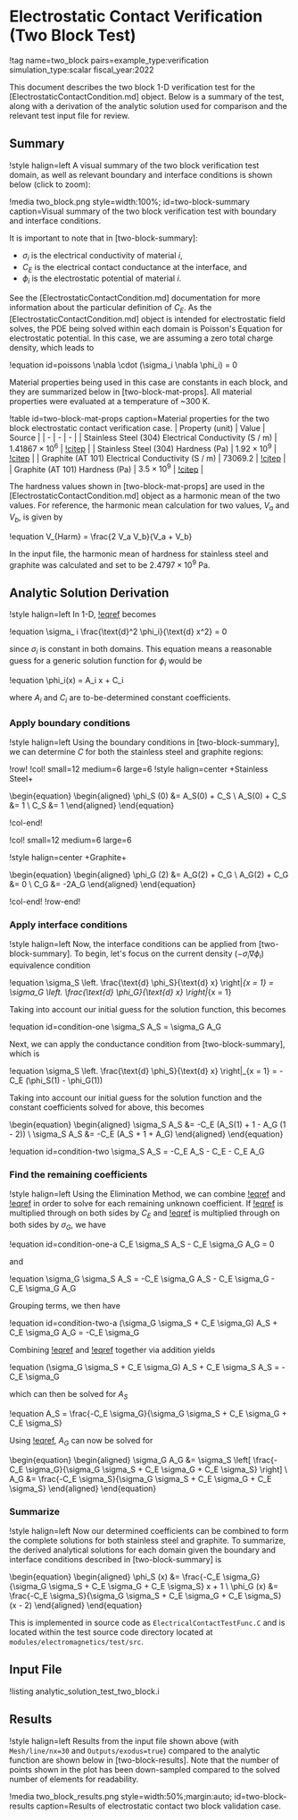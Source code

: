 # Electrostatic Contact Verification (Two Block Test)

!tag name=two_block pairs=example_type:verification simulation_type:scalar fiscal_year:2022

This document describes the two block 1-D verification test for the
[ElectrostaticContactCondition.md] object. Below is a summary of the test, along
with a derivation of the analytic solution used for comparison and the relevant
test input file for review.

## Summary

!style halign=left
A visual summary of the two block verification test domain, as well as relevant
boundary and interface conditions is shown below (click to zoom):

!media two_block.png
       style=width:100%;
       id=two-block-summary
       caption=Visual summary of the two block verification test with boundary and interface conditions.

It is important to note that in [two-block-summary]:

- $\sigma_{i}$ is the electrical conductivity of material $i$,
- $C_E$ is the electrical contact conductance at the interface, and
- $\phi_i$ is the electrostatic potential of material $i$.

See the [ElectrostaticContactCondition.md] documentation for more information
about the particular definition of $C_E$. As the [ElectrostaticContactCondition.md]
object is intended for electrostatic field solves, the PDE being solved within
each domain is Poisson's Equation for electrostatic potential. In this case, we
are assuming a zero total charge density, which leads to

!equation id=poissons
\nabla \cdot (\sigma_i \nabla \phi_i) = 0

Material properties being used in this case are constants in each block, and
they are summarized below in [two-block-mat-props]. All material properties were
evaluated at a temperature of ~300 K.

!table id=two-block-mat-props caption=Material properties for the two block electrostatic contact verification case.
| Property (unit) | Value | Source |
| - | - | - |
| Stainless Steel (304) Electrical Conductivity (S / m) | $1.41867 \times 10^6$ | [!citep](cincotti2007sps) |
| Stainless Steel (304) Hardness  (Pa) | $1.92 \times 10^9$ | [!citep](cincotti2007sps) |
| Graphite (AT 101) Electrical Conductivity (S / m) | $73069.2$ | [!citep](cincotti2007sps) |
| Graphite (AT 101) Hardness (Pa) | $3.5 \times 10^9$ | [!citep](cincotti2007sps) |

The hardness values shown in [two-block-mat-props] are used in the
[ElectrostaticContactCondition.md] object as a harmonic mean of the two values.
For reference, the harmonic mean calculation for two values, $V_a$ and $V_b$, is
given by

!equation
V_{Harm} = \frac{2 V_a V_b}{V_a + V_b}

In the input file, the harmonic mean of hardness for stainless steel and graphite
was calculated and set to be $2.4797 \times 10^9$ Pa.

## Analytic Solution Derivation

!style halign=left
In 1-D, [!eqref](poissons) becomes

!equation
\sigma_ i \frac{\text{d}^2 \phi_i}{\text{d} x^2} = 0

since $\sigma_i$ is constant in both domains. This equation means a reasonable
guess for a generic solution function for $\phi_i$ would be

!equation
\phi_i(x) = A_i x + C_i

where $A_i$ and $C_i$ are to-be-determined constant coefficients.

### Apply boundary conditions

!style halign=left
Using the boundary conditions in [two-block-summary], we can determine $C$ for
both the stainless steel and graphite regions:

!row!
!col! small=12 medium=6 large=6
!style halign=center
+Stainless Steel+

\begin{equation}
\begin{aligned}
\phi_S (0) &= A_S(0) + C_S \\
A_S(0) + C_S &= 1 \\
C_S &= 1
\end{aligned}
\end{equation}

!col-end!

!col! small=12 medium=6 large=6

!style halign=center
+Graphite+

\begin{equation}
\begin{aligned}
\phi_G (2) &= A_G(2) + C_G \\
A_G(2) + C_G &= 0 \\
C_G &= -2A_G
\end{aligned}
\end{equation}

!col-end!
!row-end!

### Apply interface conditions

!style halign=left
Now, the interface conditions can be applied from [two-block-summary]. To begin,
let's focus on the current density ($-\sigma_i \nabla \phi_i$) equivalence
condition

!equation
\sigma_S \left. \frac{\text{d} \phi_S}{\text{d} x} \right|_{x = 1} = \sigma_G \left. \frac{\text{d} \phi_G}{\text{d} x} \right|_{x = 1}

Taking into account our initial guess for the solution function, this becomes

!equation id=condition-one
\sigma_S A_S = \sigma_G A_G

Next, we can apply the conductance condition from [two-block-summary], which is

!equation
\sigma_S \left. \frac{\text{d} \phi_S}{\text{d} x} \right|_{x = 1} = -C_E (\phi_S(1) - \phi_G(1))

Taking into account our initial guess for the solution function and the constant
coefficients solved for above, this becomes

\begin{equation}
\begin{aligned}
\sigma_S A_S &= -C_E (A_S(1) + 1 - A_G (1 - 2)) \\
\sigma_S A_S &= -C_E (A_S + 1 + A_G)
\end{aligned}
\end{equation}

!equation id=condition-two
\sigma_S A_S = -C_E A_S - C_E - C_E A_G

### Find the remaining coefficients

!style halign=left
Using the Elimination Method, we can combine [!eqref](condition-one) and
[!eqref](condition-two) in order to solve for each remaining unknown coefficient.
If [!eqref](condition-one) is multiplied through on both sides by $C_E$ and
[!eqref](condition-two) is multiplied through on both sides by $\sigma_G$, we have

!equation id=condition-one-a
C_E \sigma_S A_S - C_E \sigma_G A_G = 0

and

!equation
\sigma_G \sigma_S A_S = -C_E \sigma_G A_S - C_E \sigma_G - C_E \sigma_G A_G

Grouping terms, we then have

!equation id=condition-two-a
(\sigma_G \sigma_S + C_E \sigma_G) A_S + C_E \sigma_G A_G = -C_E \sigma_G

Combining [!eqref](condition-one-a) and [!eqref](condition-two-a) together via
addition yields

!equation
(\sigma_G \sigma_S + C_E \sigma_G) A_S + C_E \sigma_S A_S = -C_E \sigma_G

which can then be solved for $A_S$

!equation
A_S = \frac{-C_E \sigma_G}{\sigma_G \sigma_S + C_E \sigma_G + C_E \sigma_S}

Using [!eqref](condition-one), $A_G$ can now be solved for

\begin{equation}
\begin{aligned}
\sigma_G A_G &= \sigma_S \left[ \frac{-C_E \sigma_G}{\sigma_G \sigma_S + C_E \sigma_G + C_E \sigma_S} \right] \\
A_G &= \frac{-C_E \sigma_S}{\sigma_G \sigma_S + C_E \sigma_G + C_E \sigma_S}
\end{aligned}
\end{equation}

### Summarize

!style halign=left
Now our determined coefficients can be combined to form the complete solutions for
both stainless steel and graphite. To summarize, the derived analytical solutions
for each domain given the boundary and interface conditions described in
[two-block-summary] is

\begin{equation}
\begin{aligned}
\phi_S (x) &= \frac{-C_E \sigma_G}{\sigma_G \sigma_S + C_E \sigma_G + C_E \sigma_S} x + 1 \\
\phi_G (x) &= \frac{-C_E \sigma_S}{\sigma_G \sigma_S + C_E \sigma_G + C_E \sigma_S} (x - 2)
\end{aligned}
\end{equation}

This is implemented in source code as `ElectricalContactTestFunc.C` and is
located within the test source code directory located at `modules/electromagnetics/test/src`.

## Input File

!listing analytic_solution_test_two_block.i

## Results

!style halign=left
Results from the input file shown above (with `Mesh/line/nx=30` and
`Outputs/exodus=true`) compared to the analytic function are shown below in
[two-block-results]. Note that the number of points shown in the plot has been
down-sampled compared to the solved number of elements for readability.

!media two_block_results.png
       style=width:50%;margin:auto;
       id=two-block-results
       caption=Results of electrostatic contact two block validation case.
